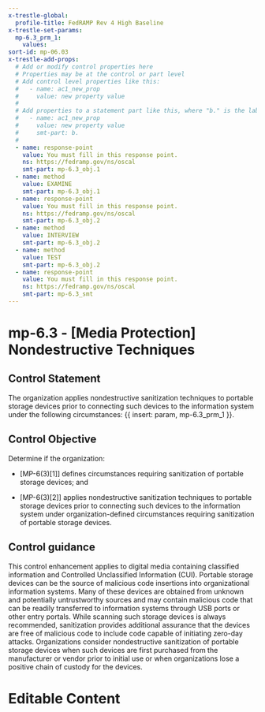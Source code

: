 ```yaml
---
x-trestle-global:
  profile-title: FedRAMP Rev 4 High Baseline
x-trestle-set-params:
  mp-6.3_prm_1:
    values:
sort-id: mp-06.03
x-trestle-add-props:
  # Add or modify control properties here
  # Properties may be at the control or part level
  # Add control level properties like this:
  #   - name: ac1_new_prop
  #     value: new property value
  #
  # Add properties to a statement part like this, where "b." is the label of the target statement part
  #   - name: ac1_new_prop
  #     value: new property value
  #     smt-part: b.
  #
  - name: response-point
    value: You must fill in this response point.
    ns: https://fedramp.gov/ns/oscal
    smt-part: mp-6.3_obj.1
  - name: method
    value: EXAMINE
    smt-part: mp-6.3_obj.1
  - name: response-point
    value: You must fill in this response point.
    ns: https://fedramp.gov/ns/oscal
    smt-part: mp-6.3_obj.2
  - name: method
    value: INTERVIEW
    smt-part: mp-6.3_obj.2
  - name: method
    value: TEST
    smt-part: mp-6.3_obj.2
  - name: response-point
    value: You must fill in this response point.
    ns: https://fedramp.gov/ns/oscal
    smt-part: mp-6.3_smt
---
```


# mp-6.3 - \[Media Protection\] Nondestructive Techniques

## Control Statement

The organization applies nondestructive sanitization techniques to portable storage devices prior to connecting such devices to the information system under the following circumstances: {{ insert: param, mp-6.3_prm_1 }}.

## Control Objective

Determine if the organization:

- \[MP-6(3)[1]\] defines circumstances requiring sanitization of portable storage devices; and

- \[MP-6(3)[2]\] applies nondestructive sanitization techniques to portable storage devices prior to connecting such devices to the information system under organization-defined circumstances requiring sanitization of portable storage devices.

## Control guidance

This control enhancement applies to digital media containing classified information and Controlled Unclassified Information (CUI). Portable storage devices can be the source of malicious code insertions into organizational information systems. Many of these devices are obtained from unknown and potentially untrustworthy sources and may contain malicious code that can be readily transferred to information systems through USB ports or other entry portals. While scanning such storage devices is always recommended, sanitization provides additional assurance that the devices are free of malicious code to include code capable of initiating zero-day attacks. Organizations consider nondestructive sanitization of portable storage devices when such devices are first purchased from the manufacturer or vendor prior to initial use or when organizations lose a positive chain of custody for the devices.

# Editable Content

<!-- Make additions and edits below -->
<!-- The above represents the contents of the control as received by the profile, prior to additions. -->
<!-- If the profile makes additions to the control, they will appear below. -->
<!-- The above markdown may not be edited but you may edit the content below, and/or introduce new additions to be made by the profile. -->
<!-- If there is a yaml header at the top, parameter values may be edited. Use --set-parameters to incorporate the changes during assembly. -->
<!-- The content here will then replace what is in the profile for this control, after running profile-assemble. -->
<!-- The added parts in the profile for this control are below.  You may edit them and/or add new ones. -->
<!-- Each addition must have a heading either of the form ## Control my_addition_name -->
<!-- or ## Part a. (where the a. refers to one of the control statement labels.) -->
<!-- "## Control" parts are new parts added after the statement part. -->
<!-- "## Part" parts are new parts added into the top-level statement part with that label. -->
<!-- Subparts may be added with nested hash levels of the form ### My Subpart Name -->
<!-- underneath the parent ## Control or ## Part being added -->
<!-- See https://ibm.github.io/compliance-trestle/tutorials/ssp_profile_catalog_authoring/ssp_profile_catalog_authoring for guidance. -->
